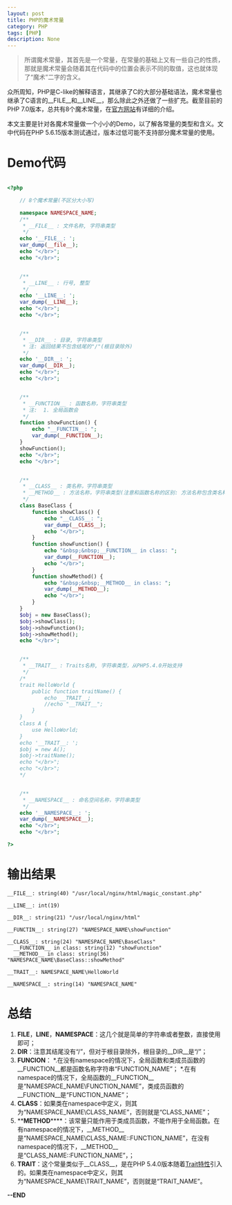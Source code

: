 ```yaml
---
layout: post
title: PHP的魔术常量
category: PHP
tags: [PHP]
description: None
---
```


> 所谓魔术常量，其首先是一个常量，在常量的基础上又有一些自己的性质，那就是魔术常量会随着其在代码中的位置会表示不同的取值，这也就体现了“魔术”二字的含义。

众所周知，PHP是C-like的解释语言，其继承了C的大部分基础语法，魔术常量也继承了C语言的__FILE__和__LINE__，那么除此之外还做了一些扩充。截至目前的PHP 7.0版本，总共有8个魔术常量，在[官方网站](http://php.net/manual/zh/language.constants.predefined.php)有详细的介绍。

本文主要是针对各魔术常量做一个小小的Demo，以了解各常量的类型和含义。文中代码在PHP 5.6.15版本测试通过，版本过低可能不支持部分魔术常量的使用。

# Demo代码

```php

<?php

    // 8个魔术常量(不区分大小写)

    namespace NAMESPACE_NAME;
    /**
     * __FILE__ : 文件名称, 字符串类型
     */
    echo '__FILE__: ';
    var_dump(__file__); 
    echo "</br>";
    echo "</br>";


    /**
     * __LINE__ : 行号, 整型
     */
    echo '__LINE__: ';
    var_dump(__LINE__); 
    echo "</br>";
    echo "</br>";


    /**
     * __DIR__ : 目录, 字符串类型
     * 注: 返回结果不包含结尾的"/"(根目录除外)
     */
    echo '__DIR__: ';
    var_dump(__DIR__); 
    echo "</br>";
    echo "</br>";


    /**
     * __FUNCTION__ : 函数名称，字符串类型
     * 注:  1. 全局函数会
     */
    function showFunction() {
        echo "__FUNCTIN__: ";
        var_dump(__FUNCTION__);
    }
    showFunction();
    echo "</br>";
    echo "</br>";


    /**
     * __CLASS__ : 类名称，字符串类型
     * __METHOD__ : 方法名称，字符串类型(注意和函数名称的区别: 方法名称包含类名称, 函数名称不包含类名称)
     */
    class BaseClass {
        function showClass() {
            echo "__CLASS__: ";
            var_dump(__CLASS__);
            echo "</br>";
        }
        function showFunction() {
            echo "&nbsp;&nbsp;__FUNCTION__ in class: ";
            var_dump(__FUNCTION__);
            echo "</br>";
        }
        function showMethod() {
            echo "&nbsp;&nbsp;__METHOD__ in class: ";
            var_dump(__METHOD__);
            echo "</br>";
        }
    }
    $obj = new BaseClass();
    $obj->showClass();
    $obj->showFunction();
    $obj->showMethod();
    echo "</br>";


    /**
     * __TRAIT__ : Traits名称, 字符串类型，从PHP5.4.0开始支持
     */
    /*
    trait HelloWorld {
        public function traitName() {
            echo __TRAIT__;
            //echo "__TRAIT__";
        }
    } 
    class A {
        use HelloWorld;
    }
    echo '__TRAIT__: ';
    $obj = new A();
    $obj->traitName();
    echo "</br>";
    echo "</br>";
    */


    /**
     * __NAMESPACE__ : 命名空间名称，字符串类型
     */
    echo '__NAMESPACE__: ';
    var_dump(__NAMESPACE__); 
    echo "</br>";
    echo "</br>";

?>

```

# 输出结果

    __FILE__: string(40) "/usr/local/nginx/html/magic_constant.php" 

    __LINE__: int(19) 

    __DIR__: string(21) "/usr/local/nginx/html" 

    __FUNCTIN__: string(27) "NAMESPACE_NAME\showFunction" 

    __CLASS__: string(24) "NAMESPACE_NAME\BaseClass" 
      __FUNCTION__ in class: string(12) "showFunction" 
      __METHOD__ in class: string(36) "NAMESPACE_NAME\BaseClass::showMethod" 

    __TRAIT__: NAMESPACE_NAME\HelloWorld

    __NAMESPACE__: string(14) "NAMESPACE_NAME" 


# 总结

1. **__FILE__**，__LINE__，__NAMESPACE__：这几个就是简单的字符串或者整数，直接使用即可；
2. **__DIR__**：注意其结尾没有“/”，但对于根目录除外，根目录的__DIR__是“/”；
3. **__FUNCION__**：
*.在没有namespace的情况下，全局函数和类成员函数的__FUNCTION__都是函数名称字符串“FUNCTION_NAME”；
*.在有namespace的情况下，全局函数的__FUNCTION__是“NAMESPACE_NAME\FUNCTION_NAME”，类成员函数的__FUNCTION__是“FUNCTION_NAME”；
4. **__CLASS__**：如果类在namespace中定义，则其为“NAMESPACE_NAME\CLASS_NAME”，否则就是“CLASS_NAME”；
5. **__METHOD__****：该常量只能作用于类成员函数，不能作用于全局函数。在有namespace的情况下，__METHOD__是“NAMESPACE_NAME\CLASS_NAME::FUNCTION_NAME”，在没有namespace的情况下，__METHOD__是“CLASS_NAME::FUNCTION_NAME”，；
6. **__TRAIT__**：这个常量类似于__CLASS__，是在PHP 5.4.0版本随着[Trait特性](http://php.net/manual/zh/language.oop5.traits.php)引入的。如果类在namespace中定义，则其为“NAMESPACE_NAME\TRAIT_NAME”，否则就是“TRAIT_NAME”。

**--END**
